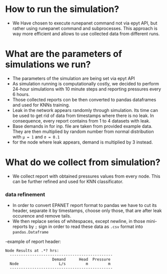 # How to run the simulation?
- We Have chosen to execute runepanet command not via epyt API, but rather using runepanet command and subprocesses. This approach is way more efficient and allows to use collected data from different runs.
# What are the parameters of simulations we run?
- The parameters of the simulation are being set via epyt API
- As simulation running is computationally costly, we decided to perform 24-hour simulations with 10 minute steps and reporting pressures every 6 hours.
- Those collected reports con be then converted to pandas dataframes and used for KNNs training.
- Leak in the network appears randomly through simulation. Its time can be used to get rid of data from timestamps where there is no leak. In consequence, every report contains from 1 to 4 datasets with leak.
- Base demands in for inp. file are taken from provided example data. They are then multiplied by random number from normal distribution with `μ = 1` and `σ = 0.1`
- for the node where leak appears, demand is multiplied by 3 instead.
# What do we collect from simulation?
- We collect report with obtained pressures values from every node. This can be further refined and used for KNN classificator.
### data refinement
- In order to convert EPANET report format to pandas we have to cut its header, separate it by timestamps, choose only those, that are after leak occurence and remove tails.
- We then replace series of whitespaces, except newline, in those mini-reports by `;` sign in order to read these data as `.csv` format into `pandas.Dataframe`

-example of report header:
```
Node Results at .*? hrs:
  ----------------------------------------------
                     Demand      Head  Pressure
  Node                  L/s         m         m
  ----------------------------------------------
  ```